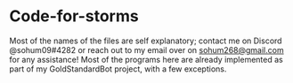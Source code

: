 # Code-for-storms

Most of the names of the files are self explanatory; contact me on Discord @sohum09#4282 or reach out to my email over on sohum268@gmail.com for any assistance! Most of the programs here are already implemented as part of my GoldStandardBot project, with a few exceptions.
